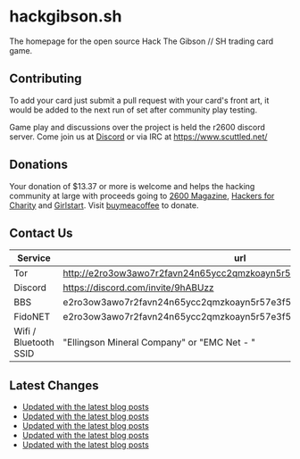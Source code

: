 # hackgibson.sh
The homepage for the open source Hack The Gibson // SH trading card game.


## Contributing

To add your card just submit a pull request with your card's front art, it would be added to the next run of set after community play testing.

Game play and discussions over the project is held the r2600 discord server. Come join us at [Discord](https://discord.com/invite/9hABUzz) or via IRC at https://www.scuttled.net/


## Donations

Your donation of $13.37 or more is welcome and helps the hacking community at large with proceeds going to [2600 Magazine](https://2600.com/), [Hackers for Charity](https://hackersforcharity.org) and [Girlstart](https://girlstart.org).  Visit [buymeacoffee](https://www.buymeacoffee.com/hackgibson.sh) to donate.


## Contact Us

Service | url
-|-
Tor | http://e2ro3ow3awo7r2favn24n65ycc2qmzkoayn5r57e3f56nvjwdcgg32ad.onion
Discord | https://discord.com/invite/9hABUzz
BBS | e2ro3ow3awo7r2favn24n65ycc2qmzkoayn5r57e3f56nvjwdcgg32ad.onion:23
FidoNET | e2ro3ow3awo7r2favn24n65ycc2qmzkoayn5r57e3f56nvjwdcgg32ad.onion:24554
Wifi / Bluetooth SSID | "Ellingson Mineral Company" or "EMC Net - <fidonet address>"

## Latest Changes
<!-- BLOG-POST-LIST:START -->
- [Updated with the latest blog posts](https://github.com/DFW2600/hackgibson.sh/commit/24e6996e18cbc9b1a74c05c7384d38bf6c03a079)
- [Updated with the latest blog posts](https://github.com/DFW2600/hackgibson.sh/commit/c6dbb3e5d59bdf96f8fe42c8f868b50627d5029c)
- [Updated with the latest blog posts](https://github.com/DFW2600/hackgibson.sh/commit/266502c34e9e95902a8bfa95fb03f7b860587360)
- [Updated with the latest blog posts](https://github.com/DFW2600/hackgibson.sh/commit/bf9f9a5bba7086b9c35dae44281c2dcb4bd40b9f)
- [Updated with the latest blog posts](https://github.com/DFW2600/hackgibson.sh/commit/b5f9680b7aea8be266c62fedef4ef82a2f84e862)
<!-- BLOG-POST-LIST:END -->
